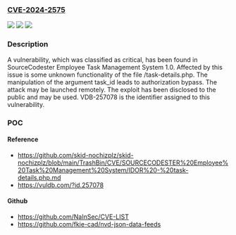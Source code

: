 ### [CVE-2024-2575](https://cve.mitre.org/cgi-bin/cvename.cgi?name=CVE-2024-2575)
![](https://img.shields.io/static/v1?label=Product&message=Employee%20Task%20Management%20System&color=blue)
![](https://img.shields.io/static/v1?label=Version&message=%3D%201.0%20&color=brighgreen)
![](https://img.shields.io/static/v1?label=Vulnerability&message=CWE-639%20Authorization%20Bypass&color=brighgreen)

### Description

A vulnerability, which was classified as critical, has been found in SourceCodester Employee Task Management System 1.0. Affected by this issue is some unknown functionality of the file /task-details.php. The manipulation of the argument task_id leads to authorization bypass. The attack may be launched remotely. The exploit has been disclosed to the public and may be used. VDB-257078 is the identifier assigned to this vulnerability.

### POC

#### Reference
- https://github.com/skid-nochizplz/skid-nochizplz/blob/main/TrashBin/CVE/SOURCECODESTER%20Employee%20Task%20Management%20System/IDOR%20-%20task-details.php.md
- https://vuldb.com/?id.257078

#### Github
- https://github.com/NaInSec/CVE-LIST
- https://github.com/fkie-cad/nvd-json-data-feeds

